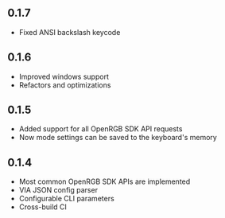 ## 0.1.7

- Fixed ANSI backslash keycode

## 0.1.6

- Improved windows support
- Refactors and optimizations

## 0.1.5

- Added support for all OpenRGB SDK API requests
- Now mode settings can be saved to the keyboard's memory

## 0.1.4

- Most common OpenRGB SDK APIs are implemented
- VIA JSON config parser
- Configurable CLI parameters
- Cross-build CI